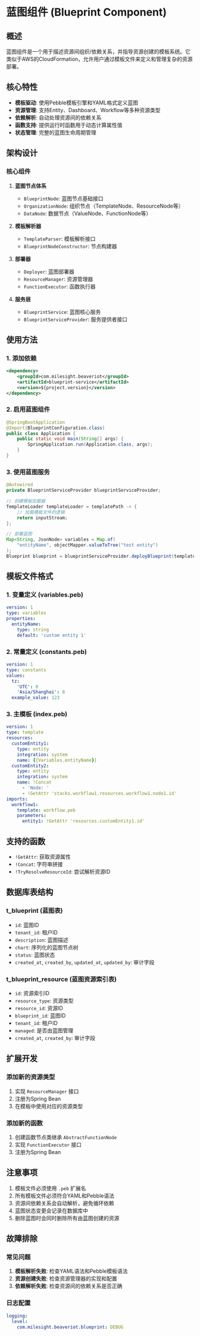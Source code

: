 # 蓝图组件 (Blueprint Component)

## 概述

蓝图组件是一个用于描述资源间组织/依赖关系，并指导资源创建的模板系统。它类似于AWS的CloudFormation，允许用户通过模板文件来定义和管理复杂的资源部署。

## 核心特性

- **模板驱动**: 使用Pebble模板引擎和YAML格式定义蓝图
- **资源管理**: 支持Entity、Dashboard、Workflow等多种资源类型
- **依赖解析**: 自动处理资源间的依赖关系
- **函数支持**: 提供运行时函数用于动态计算属性值
- **状态管理**: 完整的蓝图生命周期管理

## 架构设计

### 核心组件

1. **蓝图节点体系**
   - `BlueprintNode`: 蓝图节点基础接口
   - `OrganizationNode`: 组织节点（TemplateNode、ResourceNode等）
   - `DataNode`: 数据节点（ValueNode、FunctionNode等）

2. **模板解析器**
   - `TemplateParser`: 模板解析接口
   - `BlueprintNodeConstructor`: 节点构建器

3. **部署器**
   - `Deployer`: 蓝图部署器
   - `ResourceManager`: 资源管理器
   - `FunctionExecutor`: 函数执行器

4. **服务层**
   - `BlueprintService`: 蓝图核心服务
   - `BlueprintServiceProvider`: 服务提供者接口

## 使用方法

### 1. 添加依赖

```xml
<dependency>
    <groupId>com.milesight.beaveriot</groupId>
    <artifactId>blueprint-service</artifactId>
    <version>${project.version}</version>
</dependency>
```

### 2. 启用蓝图组件

```java
@SpringBootApplication
@Import(BlueprintConfiguration.class)
public class Application {
    public static void main(String[] args) {
        SpringApplication.run(Application.class, args);
    }
}
```

### 3. 使用蓝图服务

```java
@Autowired
private BlueprintServiceProvider blueprintServiceProvider;

// 创建模板加载器
TemplateLoader templateLoader = templatePath -> {
    // 加载模板文件的逻辑
    return inputStream;
};

// 部署蓝图
Map<String, JsonNode> variables = Map.of(
    "entityName", objectMapper.valueToTree("test entity")
);
Blueprint blueprint = blueprintServiceProvider.deployBlueprint(templateLoader, variables);
```

## 模板文件格式

### 1. 变量定义 (variables.peb)

```yaml
version: 1
type: variables
properties:
  entityName: 
    type: string
    default: 'custom entity 1'
```

### 2. 常量定义 (constants.peb)

```yaml
version: 1
type: constants
values:
  tz:
    'UTC': 0
    'Asia/Shanghai': 8
  example_value: 123
```

### 3. 主模板 (index.peb)

```yaml
version: 1
type: template
resources:
  customEntity1:
    type: entity
    integration: system
    name: {{Variables.entityName}}
  customEntity2:
    type: entity
    integration: system
    name: !Concat
      - 'Node: '
      - !GetAttr 'stacks.workflow1.resources.workflow1.node1.id'
imports:
  workflow1:
    template: workflow.peb
    parameters:
      entity1: !GetAttr 'resources.customEntity1.id'
```

## 支持的函数

- `!GetAttr`: 获取资源属性
- `!Concat`: 字符串拼接
- `!TryResolveResourceId`: 尝试解析资源ID

## 数据库表结构

### t_blueprint (蓝图表)
- `id`: 蓝图ID
- `tenant_id`: 租户ID
- `description`: 蓝图描述
- `chart`: 序列化的蓝图节点树
- `status`: 蓝图状态
- `created_at`, `created_by`, `updated_at`, `updated_by`: 审计字段

### t_blueprint_resource (蓝图资源索引表)
- `id`: 资源索引ID
- `resource_type`: 资源类型
- `resource_id`: 资源ID
- `blueprint_id`: 蓝图ID
- `tenant_id`: 租户ID
- `managed`: 是否由蓝图管理
- `created_at`, `created_by`: 审计字段

## 扩展开发

### 添加新的资源类型

1. 实现 `ResourceManager` 接口
2. 注册为Spring Bean
3. 在模板中使用对应的资源类型

### 添加新的函数

1. 创建函数节点类继承 `AbstractFunctionNode`
2. 实现 `FunctionExecutor` 接口
3. 注册为Spring Bean

## 注意事项

1. 模板文件必须使用 `.peb` 扩展名
2. 所有模板文件必须符合YAML和Pebble语法
3. 资源间依赖关系会自动解析，避免循环依赖
4. 蓝图状态变更会记录在数据库中
5. 删除蓝图时会同时删除所有由蓝图创建的资源

## 故障排除

### 常见问题

1. **模板解析失败**: 检查YAML语法和Pebble模板语法
2. **资源创建失败**: 检查资源管理器的实现和配置
3. **依赖解析失败**: 检查资源间的依赖关系是否正确

### 日志配置

```yaml
logging:
  level:
    com.milesight.beaveriot.blueprint: DEBUG
```
